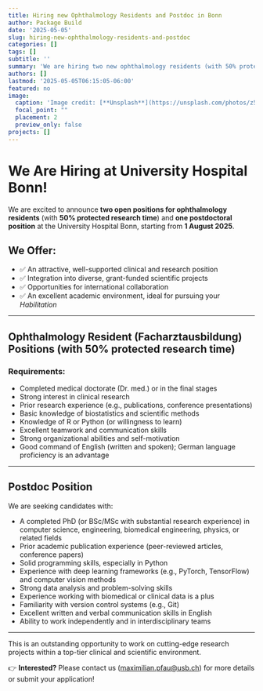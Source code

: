 ```yaml
---
title: Hiring new Ophthalmology Residents and Postdoc in Bonn
author: Package Build
date: '2025-05-05'
slug: hiring-new-ophthalmology-residents-and-postdoc
categories: []
tags: []
subtitle: ''
summary: 'We are hiring two new ophthalmology residents (with 50% protected research time) and one postdoc in Bonn.'
authors: []
lastmod: '2025-05-05T06:15:05-06:00'
featured: no
image:
  caption: 'Image credit: [**Unsplash**](https://unsplash.com/photos/z54zUmYA9f8)'
  focal_point: ""
  placement: 2
  preview_only: false
projects: []
---
```


# We Are Hiring at University Hospital Bonn!

We are excited to announce **two open positions for ophthalmology residents** (with **50% protected research time**) and **one postdoctoral position** at the University Hospital Bonn, starting from **1 August 2025**.

## We Offer:
- ✅ An attractive, well-supported clinical and research position  
- ✅ Integration into diverse, grant-funded scientific projects  
- ✅ Opportunities for international collaboration  
- ✅ An excellent academic environment, ideal for pursuing your *Habilitation*

---

## Ophthalmology Resident (Facharztausbildung) Positions (with 50% protected research time)

### Requirements:
- Completed medical doctorate (Dr. med.) or in the final stages  
- Strong interest in clinical research  
- Prior research experience (e.g., publications, conference presentations)  
- Basic knowledge of biostatistics and scientific methods  
- Knowledge of R or Python (or willingness to learn)  
- Excellent teamwork and communication skills  
- Strong organizational abilities and self-motivation  
- Good command of English (written and spoken); German language proficiency is an advantage  

---

## Postdoc Position

We are seeking candidates with:

- A completed PhD (or BSc/MSc with substantial research experience) in computer science, engineering, biomedical engineering, physics, or related fields  
- Prior academic publication experience (peer-reviewed articles, conference papers)  
- Solid programming skills, especially in Python  
- Experience with deep learning frameworks (e.g., PyTorch, TensorFlow) and computer vision methods  
- Strong data analysis and problem-solving skills  
- Experience working with biomedical or clinical data is a plus  
- Familiarity with version control systems (e.g., Git)  
- Excellent written and verbal communication skills in English  
- Ability to work independently and in interdisciplinary teams  

---

This is an outstanding opportunity to work on cutting-edge research projects within a top-tier clinical and scientific environment.

👉 **Interested?** Please contact us (maximilian.pfau@usb.ch) for more details or submit your application!